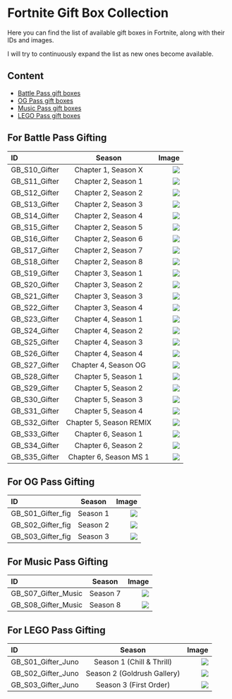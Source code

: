 # Fortnite Gift Box Collection

Here you can find the list of available gift boxes in Fortnite, along with their IDs and images.

I will try to continuously expand the list as new ones become available.

## Content

- [Battle Pass gift boxes](#for-battle-pass-gifting)
- [OG Pass gift boxes](#for-og-pass-gifting)
- [Music Pass gift boxes](#for-music-pass-gifting)
- [LEGO Pass gift boxes](#for-battle-pass-gifting)

## For Battle Pass Gifting

| ID            | Season                  | Image                       |
| :------------ | :---------------------: | --------------------------: |
| GB_S10_Gifter | Chapter 1, Season X     | ![](images/bp/C1SX.png)     |
| GB_S11_Gifter | Chapter 2, Season 1     | ![](images/bp/C2S1.png)     |
| GB_S12_Gifter | Chapter 2, Season 2     | ![](images/bp/C2S2.png)     |
| GB_S13_Gifter | Chapter 2, Season 3     | ![](images/bp/C2S3.png)     |
| GB_S14_Gifter | Chapter 2, Season 4     | ![](images/bp/C2S4.png)     |
| GB_S15_Gifter | Chapter 2, Season 5     | ![](images/bp/C2S5.png)     |
| GB_S16_Gifter | Chapter 2, Season 6     | ![](images/bp/C2S6.png)     |
| GB_S17_Gifter | Chapter 2, Season 7     | ![](images/bp/C2S7.png)     |
| GB_S18_Gifter | Chapter 2, Season 8     | ![](images/bp/C2S8.png)     |
| GB_S19_Gifter | Chapter 3, Season 1     | ![](images/bp/C3S1.png)     |
| GB_S20_Gifter | Chapter 3, Season 2     | ![](images/bp/C3S2.png)     |
| GB_S21_Gifter | Chapter 3, Season 3     | ![](images/bp/C3S3.png)     |
| GB_S22_Gifter | Chapter 3, Season 4     | ![](images/bp/C3S4.png)     |
| GB_S23_Gifter | Chapter 4, Season 1     | ![](images/bp/C4S1.png)     |
| GB_S24_Gifter | Chapter 4, Season 2     | ![](images/bp/C4S2.png)     |
| GB_S25_Gifter | Chapter 4, Season 3     | ![](images/bp/C4S3.png)     |
| GB_S26_Gifter | Chapter 4, Season 4     | ![](images/bp/C4S4.png)     |
| GB_S27_Gifter | Chapter 4, Season OG    | ![](images/bp/C4SOG.png)    |
| GB_S28_Gifter | Chapter 5, Season 1     | ![](images/bp/C5S1.png)     |
| GB_S29_Gifter | Chapter 5, Season 2     | ![](images/bp/C5S2.png)     |
| GB_S30_Gifter | Chapter 5, Season 3     | ![](images/bp/C5S3.png)     |
| GB_S31_Gifter | Chapter 5, Season 4     | ![](images/bp/C5S4.png)     |
| GB_S32_Gifter | Chapter 5, Season REMIX | ![](images/bp/C5SREMIX.png) |
| GB_S33_Gifter | Chapter 6, Season 1     | ![](images/bp/C6S1.png)     |
| GB_S34_Gifter | Chapter 6, Season 2     | ![](images/bp/C6S2.png)     |
| GB_S35_Gifter | Chapter 6, Season MS 1  | ![](images/bp/C6SMS1.png)   |

## For OG Pass Gifting

| ID                | Season        | Image                 |
| :---------------- | :-----------: | --------------------: |
| GB_S01_Gifter_fig | Season 1      | ![](images/og/S1.png) |
| GB_S02_Gifter_fig | Season 2      | ![](images/og/S2.png) |
| GB_S03_Gifter_fig | Season 3      | ![](images/og/S3.png) |

## For Music Pass Gifting

| ID                  | Season        | Image                    |
| :------------------ | :-----------: | -----------------------: |
| GB_S07_Gifter_Music | Season 7      | ![](images/music/S7.png) |
| GB_S08_Gifter_Music | Season 8      | ![](images/music/S8.png) |

## For LEGO Pass Gifting

| ID                 | Season                      | Image                   |
| :----------------- | :-------------------------: | ----------------------: |
| GB_S01_Gifter_Juno | Season 1 (Chill & Thrill)   | ![](images/lego/S1.png) |
| GB_S02_Gifter_Juno | Season 2 (Goldrush Gallery) | ![](images/lego/S2.png) |
| GB_S03_Gifter_Juno | Season 3 (First Order)      | ![](images/lego/S3.png) |
